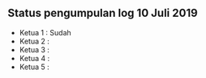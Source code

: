Status pengumpulan log 10 Juli 2019
---
* Ketua 1 : Sudah
* Ketua 2 : 
* Ketua 3 : 
* Ketua 4 : 
* Ketua 5 : 
